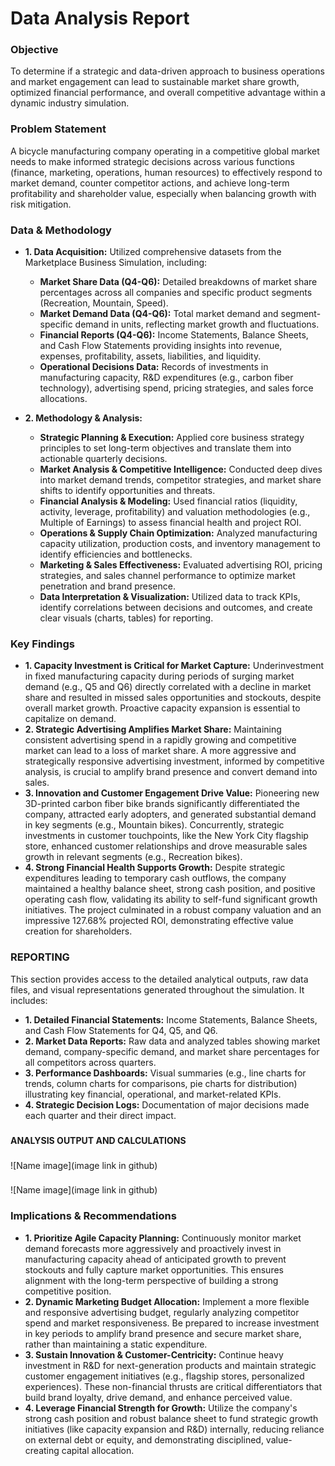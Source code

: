 <h1>Data Analysis Report</h1>

<h3>Objective</h3>
To determine if a strategic and data-driven approach to business operations and market engagement can lead to sustainable market share growth, optimized financial performance, and overall competitive advantage within a dynamic industry simulation.

<h3>Problem Statement</h3>
A bicycle manufacturing company operating in a competitive global market needs to make informed strategic decisions across various functions (finance, marketing, operations, human resources) to effectively respond to market demand, counter competitor actions, and achieve long-term profitability and shareholder value, especially when balancing growth with risk mitigation.


<h3>Data & Methodology</h3>

  - <b>1. Data Acquisition:</b> Utilized comprehensive datasets from the Marketplace Business Simulation, including:

    - <b>Market Share Data (Q4-Q6):</b> Detailed breakdowns of market share percentages across all companies and specific product segments (Recreation, Mountain, Speed).
    - <b>Market Demand Data (Q4-Q6):</b> Total market demand and segment-specific demand in units, reflecting market growth and fluctuations.
    - <b>Financial Reports (Q4-Q6):</b> Income Statements, Balance Sheets, and Cash Flow Statements providing insights into revenue, expenses, profitability, assets, liabilities, and liquidity.
    - <b>Operational Decisions Data:</b> Records of investments in manufacturing capacity, R&D expenditures (e.g., carbon fiber technology), advertising spend, pricing strategies, and sales force allocations.
- <b>2. Methodology & Analysis:</b>
  - <b>Strategic Planning & Execution:</b> Applied core business strategy principles to set long-term objectives and translate them into actionable quarterly decisions.
  - <b>Market Analysis & Competitive Intelligence:</b> Conducted deep dives into market demand trends, competitor strategies, and market share shifts to identify opportunities and threats.
  - <b>Financial Analysis & Modeling:</b> Used financial ratios (liquidity, activity, leverage, profitability) and valuation methodologies (e.g., Multiple of Earnings) to assess financial health and project ROI.
  - <b>Operations & Supply Chain Optimization:</b> Analyzed manufacturing capacity utilization, production costs, and inventory management to identify efficiencies and bottlenecks.
  - <b>Marketing & Sales Effectiveness:</b> Evaluated advertising ROI, pricing strategies, and sales channel performance to optimize market penetration and brand presence.
  - <b>Data Interpretation & Visualization:</b> Utilized data to track KPIs, identify correlations between decisions and outcomes, and create clear visuals (charts, tables) for reporting.
  


<h3>Key Findings</h3>

- <b>1. Capacity Investment is Critical for Market Capture:</b> Underinvestment in fixed manufacturing capacity during periods of surging market demand (e.g., Q5 and Q6) directly correlated with a decline in market share and resulted in missed sales opportunities and stockouts, despite overall market growth. Proactive capacity expansion is essential to capitalize on demand.
- <b>2. Strategic Advertising Amplifies Market Share:</b> Maintaining consistent advertising spend in a rapidly growing and competitive market can lead to a loss of market share. A more aggressive and strategically responsive advertising investment, informed by competitive analysis, is crucial to amplify brand presence and convert demand into sales.
- <b>3. Innovation and Customer Engagement Drive Value:</b> Pioneering new 3D-printed carbon fiber bike brands significantly differentiated the company, attracted early adopters, and generated substantial demand in key segments (e.g., Mountain bikes). Concurrently, strategic investments in customer touchpoints, like the New York City flagship store, enhanced customer relationships and drove measurable sales growth in relevant segments (e.g., Recreation bikes).
- <b>4. Strong Financial Health Supports Growth:</b> Despite strategic expenditures leading to temporary cash outflows, the company maintained a healthy balance sheet, strong cash position, and positive operating cash flow, validating its ability to self-fund significant growth initiatives. The project culminated in a robust company valuation and an impressive 127.68% projected ROI, demonstrating effective value creation for shareholders.


<h3>REPORTING</h3>
This section provides access to the detailed analytical outputs, raw data files, and visual representations generated throughout the simulation. It includes:

  - <b>1. Detailed Financial Statements:</b> Income Statements, Balance Sheets, and Cash Flow Statements for Q4, Q5, and Q6.
  - <b>2. Market Data Reports:</b> Raw data and analyzed tables showing market demand, company-specific demand, and market share percentages for all competitors across quarters.
  - <b>3. Performance Dashboards:</b> Visual summaries (e.g., line charts for trends, column charts for comparisons, pie charts for distribution) illustrating key financial, operational, and market-related KPIs.
  - <b>4. Strategic Decision Logs:</b> Documentation of major decisions made each quarter and their direct impact.

<h3></h3>
<b>ANALYSIS OUTPUT AND CALCULATIONS</b>
<h3></h3>


![Name image](image link in github)

<h3></h3>

![Name image](image link in github)


<h3>Implications & Recommendations</h3>

- <b>1. Prioritize Agile Capacity Planning:</b> Continuously monitor market demand forecasts more aggressively and proactively invest in manufacturing capacity ahead of anticipated growth to prevent stockouts and fully capture market opportunities. This ensures alignment with the long-term perspective of building a strong competitive position.
- <b>2. Dynamic Marketing Budget Allocation:</b> Implement a more flexible and responsive advertising budget, regularly analyzing competitor spend and market responsiveness. Be prepared to increase investment in key periods to amplify brand presence and secure market share, rather than maintaining a static expenditure.
- <b>3. Sustain Innovation & Customer-Centricity:</b> Continue heavy investment in R&D for next-generation products and maintain strategic customer engagement initiatives (e.g., flagship stores, personalized experiences). These non-financial thrusts are critical differentiators that build brand loyalty, drive demand, and enhance perceived value.
- <b>4. Leverage Financial Strength for Growth:</b> Utilize the company's strong cash position and robust balance sheet to fund strategic growth initiatives (like capacity expansion and R&D) internally, reducing reliance on external debt or equity, and demonstrating disciplined, value-creating capital allocation.
  


